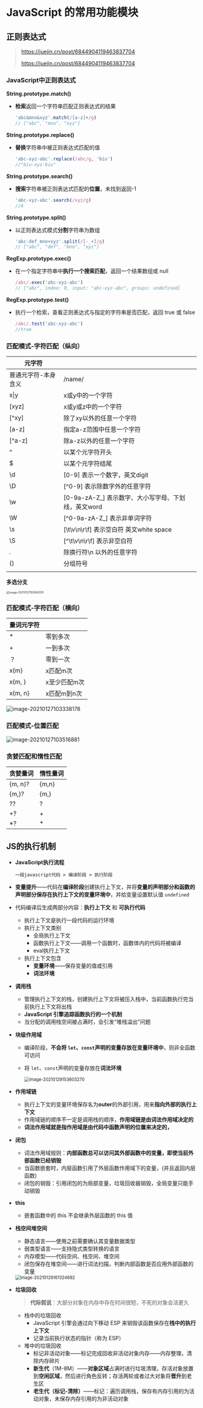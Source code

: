 # JavaScript 的常用功能模块



## 正则表达式

> https://juejin.cn/post/6844904119463837704
>
> https://juejin.cn/post/6844904119463837704

### JavaScript中正则表达式

**String.prototype.match()**

- **检索**返回一个字符串匹配正则表达式的结果

  ```js
  'abc&mno&xyz'.match(/[a-z]+/g)
  // ["abc", "mno", "xyz"]
  ```

**String.prototype.replace()**

- **替换**字符串中被正则表达式匹配的值

  ```js
  'abc-xyz-abc'.replace(/abc/g, 'biu')
  //"biu-xyz-biu"
  ```

**String.prototype.search()**

- **搜索**字符串被正则表达式匹配的**位置**，未找到返回-1

  ```js
  'abc-xyz-abc'.search(/xyz/g)
  //4
  ```

**String.prototype.split()**

- 以正则表达式模式**分割**字符串为数组

  ```js
  'abc-def_mno+xyz'.split(/[-_+]/g)
  // ["abc", "def", "mno", "xyz"]
  ```

**RegExp.prototype.exec()**

- 在一个指定字符串中**执行一个搜索匹配**，返回一个结果数组或 null

  ```js
  /abc/.exec('abc-xyz-abc')
  // ["abc", index: 0, input: "abc-xyz-abc", groups: undefined]
  ```

**RegExp.prototype.test()**

- 执行一个检索，查看正则表达式与指定的字符串是否匹配，返回 true 或 false

  ```js
  /abc/.test('abc-xyz-abc')
  //true
  ```



### 匹配模式-字符匹配（纵向）

| 元字符              |                                                     |
| ------------------- | --------------------------------------------------- |
| 普通元字符-本身含义 | /name/                                              |
| x\|y                | x或y中的一个字符                                    |
| [xyz]               | x或y或z中的一个字符                                 |
| [^xy]               | 除了xy以外的任意一个字符                            |
| [a-z]               | 指定a-z范围中任意一个字符                           |
| [^a-z]              | 除a-z以外的任意一个字符                             |
| ^                   | 以某个元字符开头                                    |
| $                   | 以某个元字符结尾                                    |
| \d                  | [0-9] 表示一个数字，英文digit                       |
| \D                  | [^0-9] 表示除数字外的任意字符                       |
| \w                  | [0-9a-zA-Z_] 表示数字、大小写字母、下划线，英文word |
| \W                  | [^0-9a-zA-Z_] 表示非单词字符                        |
| \s                  | [\t\v\n\r\f] 表示空白符 英文white space             |
| \S                  | [^\t\v\n\r\f] 表示非空白符                          |
| .                   | 除换行符\n 以外的任意字符                           |
| ()                  | 分组符号                                            |
|                     |                                                     |

**多选分支**

<img src="常用功能.assets/image-20210127102643510.png" alt="image-20210127102643510" style="zoom:50%;" />



### 匹配模式-字符匹配（横向）

| 量词元字符 |              |
| ---------- | ------------ |
| *          | 零到多次     |
| +          | 一到多次     |
| ？         | 零到一次     |
| x{m}       | x匹配m次     |
| x{m, }     | x至少匹配m次 |
| x{m, n}    | x匹配m到n次  |

<img src="常用功能.assets/image-20210127103338178.png" alt="image-20210127103338178"  />

### 匹配模式-位置匹配



![image-20210127103516881](常用功能.assets/image-20210127103516881.png)

### 贪婪匹配和惰性匹配

| 贪婪量词 | 惰性量词 |
| -------- | -------- |
| {m, n}?  | {m,n}    |
| {m,}?    | {m,}     |
| ??       | ?        |
| +?       | +        |
| *?       | *        |



## JS的执行机制

- **JavaScript执行流程**

  ```
  一段javascript代码 > 编译阶段 > 执行阶段
  ```

- **变量提升**——代码在**编译阶段**创建执行上下文，并将**变量的声明部分和函数的声明部分保存在执行上下文的变量环境中**，并给变量设置默认值 `undefined`

- 代码编译后生成两部分内容：**执行上下文** 和 **可执行代码**
  - 执行上下文是执行一段代码的运行环境
  - 执行上下文类别
    - 全局执行上下文
    - 函数执行上下文——调用一个函数时，函数体内的代码将被编译
    - eval执行上下文
  - 执行上下文包含
    - **变量环境**——保存变量的值或引用
    - **词法环境**
  
- **调用栈**
  - 管理执行上下文的栈，创建执行上下文将被压入栈中，当前函数执行完当前执行上下文将出栈
  - **JavaScript 引擎追踪函数执行的一个机制**
  - 当分配的调用栈空间被占满时，会引发“堆栈溢出”问题
  
- **块级作用域**

  - 编译阶段，**不会将 `let`、`const`声明的变量存放在变量环境中**，则非全函数可访问

  - 将 `let`、`const`声明的变量存放在**词法环境**

    <img src="常用功能.assets/image-20210129153603270.png" alt="image-20210129153603270" style="zoom: 80%;" />

- **作用域链**

  - 执行上下文的变量环境保存名为**outer**的外部引用，用来**指向外部的执行上下文**
  - 作用域链的顺序不一定是调用栈的顺序，**作用域链是由词法作用域决定的**
  - **词法作用域就是指作用域是由代码中函数声明的位置来决定的，**

- **闭包**

  - 词法作用域规则：**内部函数总可以访问其外部函数中的变量，即使当前外部函数已经销毁**
  - 当函数嵌套时，内层函数引用了外层函数作用域下的变量，(并且返回内层函数)
  - 闭包的销毁：引用闭包的为局部变量，垃圾回收器销毁，全局变量只能手动销毁

- **this**

  - 嵌套函数中的 this 不会继承外层函数的 this 值

- **栈空间堆空间**

  - 静态语言——使用之前需要确认其变量数据类型
  - 弱类型语言——支持隐式类型转换的语言
  - 内存模型——代码空间、栈空间、堆空间
  - 闭包保存在堆空间——进行词法扫描，判断内部函数是否应用外部函数的变量

  <img src="常用功能.assets/image-20210129161324692.png" alt="image-20210129161324692" style="zoom:80%;" />

- **垃圾回收**

  > **代际假说**：大部分对象在内存中存在时间很短，不死的对象会活更久

  - 栈中的垃圾回收
    - JavaScript 引擎会通过向下移动 ESP 来销毁该函数保存在**栈中的执行上下文**
    - 记录当前执行状态的指针（称为 ESP）
  - 堆中的垃圾回收
    - 标记非活动对象——标记完成回收非活动对象内存——内存整理，清除内存碎片
    - **新生代**（1M-8M）——**对象区域**占满时进行垃圾清理，存活对象放置到**空闲区域**，然后进行角色反转；存活两轮或者过大对象将**晋升**到老生区
    - **老生代（标记-清除）**——标记：遍历调用栈，保存有内存引用的为活动对象，未保存内存引用的为非活动对象
